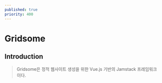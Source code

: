 ```yaml
---
published: true
priority: 400
---
```


# Gridsome

## Introduction

> Gridsome은 정적 웹사이트 생성을 위한 Vue.js 기반의 Jamstack 프레임워크이다.
